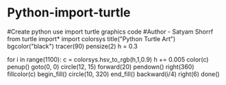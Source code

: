 # Python-import-turtle
#Create python use import turtle graphics code
#Author - Satyam Shorrf
from turtle import*
import colorsys
title("Python Turtle Art")
bgcolor("black")
tracer(90)
pensize(2)
h = 0.3


for i in range(1100):
    c = colorsys.hsv_to_rgb(h,1,0.9)
    h += 0.005
    color(c)
    penup()
    goto(0, 0)
    circle(12, 15)
    forward(20)
    pendown()
    right(360)
    fillcolor(c)
    begin_fill()
    circle(10, 320)
    end_fill()
    backward(i/4)
    right(6)
done()

